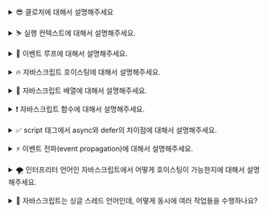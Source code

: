 <details>
<summary>😎 클로저에 대해서 설명해주세요</summary>
<br/>
클로저는 함수가 선언될 때의 스코프를 기억하여, 함수가 생성된 이후에도 그 스코프에 접근할 수 있는 기능을 말합니다. 비유하자면, 함수가 자신이 생성된 환경을 '기억'하는 것이라고 할 수 있습니다. 클로저는 자바스크립트의 함수가 일급 객체라는 특성과 렉시컬 스코프의 조합으로 만들어집니다.

예시와 함께 클로저의 동작을 설명드리면 좋을 것 같습니다.

**클로저 예시 코드**

```jsx
function outerFunction(outerVariable) {
  return function innerFunction(innerVariable) {
    console.log("Outer Variable: " + outerVariable);
    console.log("Inner Variable: " + innerVariable);
  };
}

const newFunction = outerFunction("outside");
newFunction("inside");
```

여기서 `innerFunction`은 `outerFunction`의 내부에 정의되어 있습니다. `innerFunction`은 자신이 생성된 스코프, 즉 `outerFunction`의 스코프를 기억하고, `outerFunction`의 호출이 완료된 이후에도 그 스코프에 접근할 수 있습니다. 그리고 이에 따라 `innerFunction`은 `outerVariable`에도 접근할 수 있습니다. 이것이 클로저가 동작하는 방식입니다.

## **클로저는 언제 활용하나요?**

클로저는 변수와 함수의 접근 범위를 제어하고 특정 데이터와 상태를 유지하기 위해 자주 활용됩니다. 크게 세 가지 대표적인 사용 사례로 나누어 설명드릴 수 있습니다.

첫째, 데이터 은닉에 활용됩니다. 클로저는 외부에서 접근할 수 없는 비공개 변수와 함수를 만들 수 있습니다. 이를 통해 데이터를 은닉하여 외부 접근을 막고, 데이터 무결성을 유지할 수 있습니다. 예를 들어, 특정 함수 내부에서만 접근 가능한 변수를 생성하고, 이를 조작할 수 있는 함수만 외부로 노출하여 안전하게 데이터를 관리할 수 있습니다.

둘째, 비동기 작업에 활용됩니다. 클로저는 비동기 작업에서 이전의 실행 컨텍스트를 유지해야 할 때 유용합니다. 콜백 함수가 비동기적으로 실행될 때 클로저를 사용하면 함수 실행 시점의 변수를 참조할 수 있습니다.

```
function createLogger(name) {
  return function() {
    console.log(`Logger: ${name}`);
  };
}

const logger = createLogger('MyApp');
setTimeout(logger, 1000); // 1초 후에 'Logger: MyApp' 출력

```

위의 예시에서 클로저가 `name` 변수(`'MyApp'`)를 저장하여 1초 후에도 해당 값이 유지되어 출력됩니다.

셋째, 모듈 패턴을 구현하는 데 활용됩니다. 모듈 패턴은 특정 기능을 캡슐화하고, 외부에 공개하고자 하는 부분만 선택적으로 노출하여 코드의 응집력을 높이고, 유지보수성을 향상시키는 패턴입니다. 클로저를 활용하면 필요한 함수와 데이터만 외부로 노출함으로써 모듈 패턴을 쉽게 구현할 수 있습니다.

</details>
<br/>

<details>
<summary>⛷️ 실행 컨텍스트에 대해서 설명해주세요. </summary>
<br/>
**실행 컨텍스트**는 자바스크립트에서 코드가 실행되는 환경을 의미합니다. 자바스크립트 엔진이 코드를 실행할 때, 그 코드가 실행될 때의 환경을 정의하고 관리하기 위해 존재하는 것이 실행 컨텍스트입니다.

실행 컨텍스트는 크게 **전역 실행 컨텍스트**와 **함수 실행 컨텍스트**로 나눌 수 있습니다.

**전역 실행 컨텍스트**는 자바스크립트가 처음 실행될 때 생성되는 컨텍스트입니다. 이 전역 컨텍스트는 프로그램이 종료될 때까지 유지되며, 전역에 선언된 변수나 함수가 모두 포함됩니다. 전역 컨텍스트에서 선언된 변수와 함수는 프로그램 내 어디서든 접근이 가능합니다.

기본적으로 자바스크립트는 싱글 스레드이기때문에, 전역 실행 컨텍스트는 1개만 존재합니다.

**함수 실행 컨텍스트**는 함수가 호출될 때마다 생성 되는 컨텍스트를 의미합니다. 각 함수는 자신만의 실행 컨텍스트를 가지며, 이 컨텍스트 내에서 선언된 변수와 함수는 해당 함수 내에서만 유효합니다. 함수가 종료되면 그 실행 컨텍스트도 함께 사라집니다.

## **실행 컨텍스트는 어떤 구성 요소로 이루어져 있나요?**

요약하면, 실행 컨텍스트는 `변수 객체`, `스코프 체인`, `this` 라는 구성요소로 이루어져 있습니다.

첫째, **변수객체**란 실행 컨텍스트 내에서 사용되는 변수와 함수 선언을 저장하는 공간입니다. 전역 컨텍스트에서는 전역 객체가 변수 객체의 역할을 하고, 함수 컨텍스트에서는 **활성화 객체**가 변수와 매개변수를 관리합니다.

두번째로는 **스코프 체인**입니다. 현재 실행 중인 컨텍스트와 외부 렉시컬 환경의 연결을 유지합니다. 변수를 참조할 때 현재 컨텍스트에서 찾지 못하면 외부 환경으로 범위를 넓혀가며 변수를 찾습니다.

마지막으로 **this**입니다. **this**는 실행 컨텍스트에 따라 참조하는 객체가 달라집니다. 전역 컨텍스트에서는 this가 전역 객체를 가리키며, 함수 컨텍스트에서는 함수 호출 방법에 따라 달라집니다.

실행 컨텍스트는 이러한 구성 요소를 바탕으로 자바스크립트 코드가 실행되는 동안의 환경을 관리하고, 코드 실행 시 변수의 유효 범위나 함수 호출의 맥락을 결정 짓습니다.

</details>
<br/>

<details>
<summary>🛒 이벤트 루프에 대해서 설명해주세요.</summary>
<br/>
자바스크립트의 **이벤트 루프**는 자바스크립트가 싱글 스레드 기반 언어임에도 불구하고 **비동기 작업을 처리할 수 있게 해주는** 중요한 메커니즘입니다.

자바스크립트는 기본적으로 한 번에 하나의 작업만 처리할 수 있습니다. 하지만 이벤트 루프가 **콜 스택**과 **태스크 큐**를 관리하면서 비동기 작업이 완료되면 그 결과를 처리할 수 있게 도와줍니다. 여기서, **콜 스택**은 현재 실행 중인 코드들이 쌓이는 곳이고, **태스크 큐**는 비동기 작업이 완료되면 그 결과를 대기시키는 곳입니다.

이벤트 루프의 동작을 설명하기 위해 간단한 예로 `setTimeout(callback, 0)`을 들어 보겠습니다. 자바스크립트 코드에서 `setTimeout(callback, 0)`을 호출하면, 이 콜백 함수는 바로 실행되는 것이 아니라 웹 API에 의해 타이머가 설정되고, 그 타이머가 0밀리초 후에 만료되면 콜백 함수가 태스크 큐에 추가됩니다. 그 후 콜 스택이 비어 있는 시점에 이벤트 루프가 태스크 큐에서 대기 중인 `callback`을 꺼내서 실행합니다.

따라서 `setTimeout(callback, 0)`을 호출해도 현재 실행 중인 모든 동기 작업들이 완료된 후에야 그 콜백이 실행됩니다. 이 때문에 `setTimeout(callback, 0)`을 사용하면 코드의 실행을 다음 이벤트 루프 사이클로 미뤄집니다.

이와 같이 **이벤트 루프**는 자바스크립트의 **비동기 작업**을 처리하는 데 있어서 매우 중요한 역할을 합니다. 이벤트 루프 덕분에 자바스크립트는 UI 업데이트나 사용자 입력 처리를 수행하면서도, 비동기 작업을 블로킹 없이 병렬적으로 처리할 수 있습니다.

## **앞서 말씀하신 태스크 큐의 종류에는 무엇이 있나요?**

태스크 큐는 **매크로태스크 큐**와 **마이크로태스크 큐**로 나뉩니다.

**매크로태스크 큐**는 `setTimeout`, `setInterval` 같은 일반적인 비동기 작업들이 대기하는 큐입니다. 매크로태스크 큐의 작업은 이벤트 루프가 콜 스택과 마이크로태스크 큐의 작업을 모두 처리한 후, 하나씩만 처리합니다.

**마이크로태스크 큐**는 `Promise.then()`과 같이 중요도가 높은 작업들이 대기하는 큐입니다. 마이크로태스크 큐는 매크로태스크 큐보다 우선순위가 높습니다. 이벤트 루프는 콜 스택이 비어있는 시점에 매크로태스크를 실행하기 이전에 마이크로태스크 큐에 있는 모든 작업들을 먼저 처리합니다.

이처럼 태스크 큐는 크게 `마이크로태스크 큐`와 `매크로태스크 큐`로 이뤄져 있으며, `마이크로태스크 큐` 작업은 `매크로태스크 큐` 작업보다 우선적으로 실행됩니다.

</details>
<br/>

<details>
<summary>🔥 자바스크립트 호이스팅에 대해서 설명해주세요. </summary>
<br/>
`호이스팅(Hoisting)`은 자바스크립트가 코드를 실행하기 전에 변수와 함수 선언을 코드의 최상단으로 끌어올리는 것처럼 동작하는 특징입니다. 이를 통해 코드의 선언된 위치와 관계없이 변수를 사용할 수 있는 것처럼 보일 수 있습니다.

하지만 호이스팅은 선언의 호이스팅일 뿐, 변수의 값 할당까지 끌어올려지지는 않습니다. 예를 들어 var로 선언된 변수는 선언 자체는 호이스팅되지만, 초기화되기 전까지는 undefined로 평가됩니다. 예시로는 다음과 같습니다.

```
console.log(myVar); // undefined

var myVar = 10;
console.log(myVar); // 10

```

함수 선언은 전체가 호이스팅되기 때문에, 함수 호출을 선언 이전에 해도 문제가 없습니다.

```
console.log(myFunction()); // 'Hello World' 출력

function myFunction() {
  return 'Hello World';
}

```

그러나 ES6에서 도입된 let과 const는 호이스팅이 되긴 하지만, 선언하기 전에 접근하려고 하면 ReferenceError가 발생합니다.

이는 `Temporal Dead Zone(TDZ)`이라는 개념 때문입니다. TDZ는 변수가 선언되었지만 초기화되기 전까지의 구간을 말합니다. let과 const로 선언된 변수는 TDZ가 존재하며, 이 구간에서는 변수에 접근할 수 없습니다.

```
console.log(myLet); // ReferenceError 발생

let myLet = 10;

```

이 경우, 변수 선언은 호이스팅되었지만 초기화는 변수 선언이 실제로 실행될 때까지 이루어지지 않습니다. TDZ는 코드에서 변수가 선언된 시점부터 초기화될 때까지의 구간에서 변수를 사용하지 못하게 막아주는 역할을 합니다.

따라서 호이스팅은 변수와 함수 선언을 코드 상단으로 끌어올리는 것처럼 동작하지만, var는 선언만 호이스팅되어 초기화 전에 undefined가 되며, let과 const는 TDZ로 인해 초기화 전에 접근하면 ReferenceError를 발생시킵니다.

</details>
<br/>

<details>
<summary>🎈 자바스크립트 배열에 대해서 설명해주세요. </summary>
<br/>
자바스크립트의 배열(Array)은 순서가 있는 리스트형 객체로, 여러 값을 하나의 자료구조에 저장할 수 있습니다.

배열은 제로 인덱스 기반으로, 배열의 각 값은 인덱스를 통해 접근할 수 있습니다. 자바스크립트 배열은 `동적 배열`로, 크기가 고정되어 있지 않고, 요소를 자유롭게 추가하거나 제거할 수 있는 유연성을 제공합니다.

배열의 선언은 간단하며, 다양한 데이터 타입을 함께 저장할 수 있습니다.

```
const array = [1, 'apple', true, { key: 'value' }];

```

이 배열은 숫자, 문자열, 불리언, 객체 등 다양한 타입을 저장할 수 있으며, 배열의 첫 번째 요소는 array[0]으로, 두 번째 요소는 array[1]과 같이 접근할 수 있습니다.

자바스크립트 배열의 중요한 특징 중 하나는 `동적 배열`이라는 점입니다. 이는 배열의 크기를 미리 지정하지 않아도 되고, 요소를 추가할 때마다 배열의 크기가 자동으로 조정됩니다.

```
const arr = [1, 2, 3];
arr.push(4); // 배열의 끝에 요소 추가
console.log(arr); // [1, 2, 3, 4]

```

또한, 배열의 특정 인덱스에 값을 할당하면, 배열이 자동으로 확장됩니다.

```
arr[5] = 6;
console.log(arr); // [1, 2, 3, undefined, undefined, 6]
console.log(arr.length); // 6

```

이처럼 자바스크립트 배열은 동적으로 크기가 조정되며, 요소를 추가하거나 특정 인덱스에 값을 할당하면, 배열은 자동으로 확장됩니다.

자바스크립트 배열의 length 속성은 배열의 크기를 나타내며, 배열에 요소가 추가되거나 제거될 때 동적으로 변경됩니다.

또한, 배열은 자바스크립트의 객체와 유사한 방식으로 관리되며, 해시 테이블과 같은 자료구조로 구현되어 있습니다. 이 덕분에 배열 요소들은 메모리 상에서 연속적이지 않아도 되며, 배열 크기를 미리 지정하지 않고 유연하게 사용할 수 있습니다.

정리하자면, 자바스크립트 배열은 다양한 데이터 타입을 담을 수 있는 유연한 `리스트형 객체`로, 동적 배열이라는 특징을 가지며, 요소를 추가하거나 제거할 때마다 배열 크기가 자동으로 조정됩니다. 또한, 여러 reduce나 map 등 다양한 내장 메서드를 통해 배열을 쉽게 조작할 수 있는 강력한 기능을 제공합니다.

</details>
<br/>

<details>
<summary>❗️ 자바스크립트 함수에 대해서 설명해주세요. </summary>
<br/>
자바스크립트 함수는 `일급 객체`로 취급되며, 여러 독특한 특징을 가지고 있습니다. 일급 객체로서의 특징은 자바스크립트 함수가 변수에 할당되거나, 다른 함수의 인자로 전달되거나, 함수에서 반환될 수 있다는 점입니다.

이를 통해 자바스크립트는 매우 유연하고, 고차 함수를 포함한 다양한 패턴을 구현할 수 있습니다.

자바스크립트 함수의 주요 특징은 여러가지가 있는데요.

**첫번째로 `일급 객체`를 말씀 드릴 수 있습니다.**

자바스크립트에서 함수는 값처럼 취급될 수 있으며, 변수에 할당하거나, 다른 함수의 인자로 전달하거나, 함수의 반환값으로 사용할 수 있습니다.

```
const sayHello = function() { return 'Hello'; };
console.log(sayHello()); // 'Hello'

const executeFunction = function(fn) {
  return fn();
};
console.log(executeFunction(sayHello)); // 'Hello'

```

**두번째로는 `익명 함수`와 `함수 표현식`입니다.**

자바스크립트에서는 이름 없는 함수를 정의할 수 있습니다. 익명 함수는 함수 표현식에서 주로 사용되며, 필요에 따라 함수에 이름을 지정하지 않아도 됩니다.

```
const add = function(a, b) {
  return a + b;
};
console.log(add(2, 3)); // 5

```

**세번째로는 `호이스팅`입니다.** 함수 선언은 코드가 실행되기 전에 호이스팅되어, 함수 선언 이전에 호출할 수 있습니다. 반면, 함수 표현식은 변수에 할당된 후에야 사용할 수 있습니다.

```
console.log(declaredFunction()); // 'Declared Function'
function declaredFunction() {
  return 'Declared Function';
}

// 함수 표현식은 할당 후에만 사용할 수 있음
const expressedFunction = function() {
  return 'Expressed Function';
};
console.log(expressedFunction()); // 'Expressed Function'

```

**네번째는 `클로저`입니다.**

자바스크립트 함수는 클로저를 지원합니다. 클로저는 함수가 **자신이 선언된 환경(스코프)** 을 기억하고, 그 외부 스코프에 접근할 수 있는 기능입니다. 이를 통해 함수는 자신이 선언된 스코프 내의 변수를 참조하고 유지할 수 있습니다.

```
function outer() {
  const outerVar = 'I am outer!';

  return function inner() {
    return outerVar; // 외부 변수에 접근 가능
  };
}
const innerFunction = outer();
console.log(innerFunction()); // 'I am outer!'

```

**다음으로는 `고차 함수`입니다.** 자바스크립트에서는 함수가 일급 객체이기 때문에, 고차 함수, 즉 다른 함수를 인자로 받거나 반환하는 함수를 정의할 수 있습니다. 이는 함수형 프로그래밍 패턴을 가능하게 합니다.

```
function multiplyBy(factor) {
  return function(num) {
    return num * factor;
  };
}
const double = multiplyBy(2);
console.log(double(5)); // 10

```

**마지막으로 화살표 함수입니다.**

화살표 함수는 더 간결한 문법을 제공하고, 특히 this 바인딩에서 기존 함수와 다른 동작을 합니다. 화살표 함수는 선언된 위치의 this 값을 유지하므로, 일반 함수와 달리 별도로 this를 바인딩할 필요가 없습니다.

```
const obj = {
  value: 42,
  method: function() {
    setTimeout(() => {
      console.log(this.value); // 42 (Arrow 함수는 obj의 this를 유지)
    }, 1000);
  }
};
obj.method();

```

요약하자면, 자바스크립트 함수는 일급 객체로써 다루어지며, 클로저, 고차 함수, 화살표 함수 등 강력한 기능들을 제공합니다.

</details>
<br/>

<details>
<summary>✅ script 태그에서 async와 defer의 차이점에 대해서 설명해주세요. </summary>
<br/>
먼저, 두 속성 모두 스크립트를 비동기적으로 로드한다는 공통점이 있습니다. 하지만 실행 시점에서 중요한 차이가 있습니다.

**async** 속성의 경우

1. 스크립트를 비동기적으로 다운로드합니다.
2. 다운로드가 완료되면 즉시 실행됩니다.
3. HTML 파싱과 병렬로 진행되지만, 스크립트 실행 시 HTML 파싱이 잠시 중단됩니다.
4. 여러 async 스크립트가 있을 경우, 다운로드가 완료되는 순서대로 실행됩니다.

이러한 특징들이 존재합니다.

**defer** 속성의 경우에는

1. 스크립트를 비동기적으로 다운로드합니다.
2. **HTML 문서 파싱이 완전히 끝난 후에 실행**됩니다.
3. **DOMContentLoaded 이벤트 발생 직전에 실행**됩니다.
4. 여러 defer 스크립트가 있을 경우, **HTML에 작성된 순서대로 실행**됩니다.

따라서, **실행 순서가 중요한 스크립트나 메인 어플리케이션의 로직을 담고 있는 스크립트의 경우 defer를 사용하고**, 독립적으로 실행되는 스크립트의 경우 (예들 들면 Google Analytics 같은 분석 도구) async를 사용하는 것이 적절합니다.

이러한 차이를 이해하고 적절히 활용하면 웹 페이지의 로딩 성능을 최적화하는 데 큰 도움이 됩니다.

</details>
<br/>

<details>
<summary>⚡️ 이벤트 전파(event propagation)에 대해서 설명해주세요.
 </summary>
<br/>
이벤트 전파는 DOM에서 이벤트가 발생했을 때, 그 이벤트가 어떤 방식으로 전파되는지를 설명하는 개념입니다.

이벤트 전파는 크게 세 단계로 나뉘는데, 캡처링(Capturing), 타겟(Target), 그리고 **버블링(Bubbling)**입니다.

첫번째로 캡처링 단계에 대해서 설명 드리겠습니다. 이벤트가 DOM 트리의 최상위 요소(document 또는 window)에서 시작하여, 이벤트가 발생한 요소(타깃 요소)로 향해 내려가는 단계입니다. 이 과정에서 상위 요소들에 이벤트 리스너가 있으면 그 순서대로 실행될 수 있습니다.

두번째로는 타겟 단계입니다. 이벤트가 실제로 발생한 타겟 요소에 도달하는 단계입니다. 타겟 요소에 등록된 이벤트 리스너가 이 시점에 실행됩니다.

마지막으로 버블링 단계입니다. 타겟 요소에서 이벤트가 발생한 후, 다시 DOM 트리의 상위 요소들로 이벤트가 전파되어 올라가는 단계입니다. 이 과정에서 상위 요소들에 등록된 이벤트 리스너들이 실행될 수 있습니다.

기본적으로 대부분의 이벤트는 버블링을 통해 전파되지만, addEventListener의 세 번째 인자로 { capture: true }를 전달하면, 캡처링 단계에서도 이벤트를 처리할 수 있습니다.

이벤트 전파는 웹 페이지에서 요소 간의 상호작용을 제어하는 데 중요한 역할을 하며, `event.stopPropagation()` 메서드를 사용하여 특정 단계에서 이벤트의 전파를 중단할 수 있습니다.

정리해서 말씀 드려보자면 이벤트 전파는 DOM 구조에서 이벤트가 어떻게 상위와 하위 요소 간에 전달되는지를 정의하는 메커니즘이며, 이를 통해 복잡한 사용자 상호작용을 효율적으로 관리할 수 있습니다.

</details>
<br/>

<details>
<summary>🌪️ 인터프리터 언어인 자바스크립트에서 어떻게 호이스팅이 가능한지에 대해서 설명해주세요.
 </summary>
<br/>
자바스크립트에서 호이스팅이 가능한 이유는 인터프리터 언어라고 해도 자바스크립트 엔진이 코드를 실행하기 전에 두 단계의 실행 과정을 거치기 때문입니다.

이 두 단계는 **컴파일 단계**와 **실행 단계**로 나눌 수 있으며, 이 과정에서 호이스팅이 발생하게 됩니다. 구체적으로 말씀드려보겠습니다.

첫번째로 **컴파일 단계**입니다.

자바스크립트 엔진은 스크립트를 실행하기 전에 먼저 **컴파일 단계**를 거칩니다. 이 과정에서 함수 및 변수 선언을 한 부분이 메모리에 할당됩니다. 이때 변수와 함수 선언을 미리 메모리에 올려두기 때문에 실제 코드에서 선언된 위치보다 앞에서 접근이 가능해지는 것입니다.

`let`, `const`가 아닌 `var`를 통해 선언되면, 컴파일 단계에서 변수가 메모리에 올라가며, 이때 값은 undefined로 초기화됩니다. 이후 실행 단계에서 코드가 진행되면서 실제 할당된 값이 대입됩니다.

```
console.log(myVar); // undefined
var myVar = 5;
console.log(myVar); // 5

```

위의 예시에서 myVar 변수 선언이 코드의 최상단으로 "호이스팅"되어 컴파일 단계에서 메모리에 먼저 올라가고, 초기값은 undefined로 설정됩니다.

따라서 console.log(myVar)의 첫 번째 출력에서 undefined가 나오는 것입니다.

두번째로 실행 단계입니다.

실행 단계란 실제 코드가 실행되는 과정으로, 컴파일 단계에서 메모리에 할당된 변수와 함수가 실행됩니다. 여기서 변수가 할당된 값을 가지게 되고, 함수가 호출되면 그 안의 코드가 수행됩니다.

정리해서 말씀 드려보겠습니다. 인터프리터 언어임에도 자바스크립트가 호이스팅이 가능한 이유는 자바스크립트 엔진이 코드를 단순히 한 줄씩 바로 해석하고 실행하지 않고, 먼저 컴파일 단계에서 코드를 파악하고 필요한 메모리를 확보하는 과정을 거치기 때문입니다.

이를 통해 코드 내에서 선언 위치와 상관없이 변수를 사용할 수 있는 유연성을 제공합니다.

</details>
<br/>

<details>
<summary>🤪 자바스크립트는 싱글 스레드 언어인데, 어떻게 동시에 여러 작업들을 수행하나요?
 </summary>
<br/>
자바스크립트는 **싱글 스레드 언어**입니다. 즉, 한 번에 하나의 작업만을 처리할 수 있는 **단일 콜 스택**을 가집니다. 하지만 브라우저나 Node.js 환경이 제공하는 비동기 처리 메커니즘 덕분에 여러 작업을 동시에 수행할 수 있습니다.

자바스크립트는 브라우저의 **Web API**나 Node의 **libuv**, **이벤트 루프**, **태스크 큐**를 이용하여 비동기 작업을 동시에 처리합니다.

비동기 작업이 발생하면, 해당 작업(타이머, 네트워크 요청 등)은 브라우저의 **Web API**에 위임됩니다. 예를 들어, `setTimeout`이나 `fetch`와 같은 작업이 수행되면 자바스크립트 엔진은 이 작업들을 Web API에 넘기고 다른 코드 실행을 이어갑니다. Web API에서 비동기 작업이 완료되면, 그 작업은 **태스크 큐**에 들어가 대기합니다.

이후 **이벤트 루프**가 콜 스택이 비어있는지 확인한 뒤 **태스크 큐**에서 대기 중인 작업을 콜 스택으로 가져와 실행합니다. 이러한 구조 덕분에 자바스크립트는 싱글 스레드임에도 비동기적으로 작업을 처리하여 다양한 작업을 효율적으로 관리할 수 있습니다. 이 메커니즘 덕분에 UI 인터랙션이 끊기지 않으며, 대기 시간이 필요한 작업도 동시에 실행되는 것과 같이 동작하게 됩니다.

## **앞서 말씀하신 태스크 큐의 종류에는 어떤 게 있나요?**

자바스크립트의 태스크 큐는 크게 **매크로태스크 큐**와 **마이크로태스크 큐**로 나뉩니다. 이들 큐는 비동기 작업의 우선순위를 관리하고, 이벤트 루프가 적절한 시점에 콜백을 실행하기 위해 사용됩니다.

첫째, **매크로태스크 큐**는 일반적인 비동기 작업의 콜백이 저장되는 큐입니다.

`setTimeout`, `setInterval`, I/O 작업, 이벤트 핸들러 등은 작업 완료 후 매크로태스크 큐에 콜백을 대기시킵니다. 매크로태스크 큐는 이벤트 루프의 한 번의 반복마다 하나의 태스크만 처리되므로, UI 업데이트나 다른 작업과 균형 있게 진행됩니다.

둘째, **마이크로태스크 큐**는 더 높은 우선순위가 필요한 비동기 작업들이 대기하는 큐입니다.

`Promise.then`, `MutationObserver` 등의 비동기 콜백이 여기에 저장됩니다. 이벤트 루프는 매크로태스크를 실행하기 전에 항상 마이크로태스크 큐를 먼저 확인하고, 모든 마이크로태스크를 처리한 후 매크로태스크로 넘어갑니다. 이 방식으로 마이크로태스크 큐의 작업은 높은 우선순위로 처리됩니다.

</details>
<br/>
